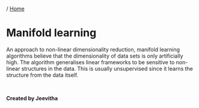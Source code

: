 / [Home](index.md)

# Manifold learning

An approach to non-linear dimensionality reduction, manifold learning algorithms believe that the dimensionality of data sets is only artificially high. The algorithm generalises linear frameworks to be sensitive to non-linear structures in the data. This is usually unsupervised since it learns the structure from the data itself.

<br>

**Created by Jeevitha**
